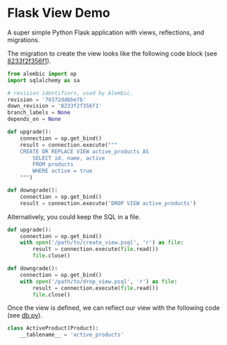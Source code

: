 # Flask View Demo

A super simple Python Flask application with views, reflections, and migrations.

The migration to create the view looks like the following code block (see [8233f2f356f1](/jarrettmeyer/flask-view-demo/blob/master/migrations/versions/78372dd6be7b_create_active_products_view.py)).

```py
from alembic import op
import sqlalchemy as sa

# revision identifiers, used by Alembic.
revision = '78372dd6be7b'
down_revision = '8233f2f356f1'
branch_labels = None
depends_on = None

def upgrade():
    connection = op.get_bind()
    result = connection.execute("""
    CREATE OR REPLACE VIEW active_products AS
        SELECT id, name, active
        FROM products
        WHERE active = true
    """)

def downgrade():
    connection = op.get_bind()
    result = connection.execute('DROP VIEW active_products')
```

Alternatively, you could keep the SQL in a file.

```py
def upgrade():
    connection = op.get_bind()
    with open('/path/to/create_view.psql', 'r') as file:
        result = connection.execute(file.read())
        file.close()

def downgrade():
    connection = op.get_bind()
    with open('/path/to/drop_view.psql', 'r') as file:
        result = connection.execute(file.read())
        file.close()
```

Once the view is defined, we can reflect our view with the following code (see [db.py](/jarrettmeyer/flask-view-demo/blob/master/flask_view_demo/db.py)).

```py
class ActiveProduct(Product):
    __tablename__ = 'active_products'
```


